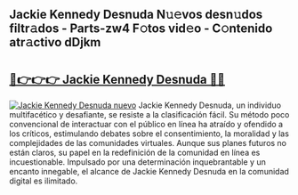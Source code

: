 ## Jackie Kennedy Desnuda N𝚞𝚎vos desn𝚞dos filtr𝚊dos - Parts-zw4 F𝚘tos vid𝚎o - C𝚘ntenido atr𝚊ctivo dDjkm

# <h2><a href="http://mb02euv.tromn.icu/?c=Jackie+Kennedy+Desnuda">🔗👉👉👉 Jackie Kennedy Desnuda 🔗🔗</a></h2>

[![Jackie Kennedy Desnuda nuevo](https://i.imgur.com/pEAQMta.gif)](http://mb02euv.tromn.icu/?c=Jackie+Kennedy+Desnuda)
Jackie Kennedy Desnuda, un individuo multifacético y desafiante, se resiste a la clasificación fácil. Su método poco convencional de interactuar con el público en línea ha atraído y ofendido a los críticos, estimulando debates sobre el consentimiento, la moralidad y las complejidades de las comunidades virtuales. Aunque sus planes futuros no están claros, su papel en la redefinición de la comunidad en línea es incuestionable. Impulsado por una determinación inquebrantable y un encanto innegable, el alcance de Jackie Kennedy Desnuda en la comunidad digital es ilimitado.
